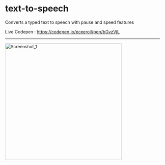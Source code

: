 # text-to-speech
Converts a typed text to speech with pause and speed features <br>

Live Codepen : https://codepen.io/eceeroll/pen/bGvzVjL <hr>
<img width="379" alt="Screenshot_1" src="https://user-images.githubusercontent.com/73228549/185589762-b4995212-e1d4-4b26-a678-276cbcfc4f4b.png">
